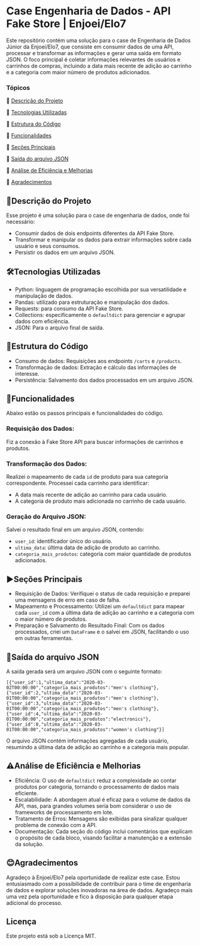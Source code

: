 # Case Engenharia de Dados - API Fake Store | Enjoei/Elo7
Este repositório contém uma solução para o case de Engenharia de Dados Júnior da Enjoei/Elo7, que consiste em consumir dados de uma API, processar e transformar as informações e gerar uma saída em formato JSON. O foco principal é coletar informações relevantes de usuários e carrinhos de compras, incluindo a data mais recente de adição ao carrinho e a categoria com maior número de produtos adicionados.

### Tópicos 
:small_blue_diamond: [Descrição do Projeto](#descrição-do-projeto)

:small_blue_diamond: [Tecnologias Utilizadas](#tecnologias-utilizadas)

:small_blue_diamond: [Estrutura do Código](#estrutura-do-código)

:small_blue_diamond: [Funcionalidades](#funcionalidades)

:small_blue_diamond: [Seções Principais](#seções-principais)

:small_blue_diamond: [Saída do arquivo JSON](#saída-do-arquivo-json)

:small_blue_diamond: [Análise de Eficiência e Melhorias](#análise-de-eficiência-e-melhorias)

:small_blue_diamond: [Agradecimentos](#agradecimentos)

## 🎯Descrição do Projeto
Esse projeto é uma solução para o case de engenharia de dados, onde foi necessário:
- Consumir dados de dois endpoints diferentes da API Fake Store.
- Transformar e manipular os dados para extrair informações sobre cada usuário e seus consumos.
- Persistir os dados em um arquivo JSON.

## 🛠️Tecnologias Utilizadas
- Python: linguagem de programação escolhida por sua versatilidade e manipulação de dados.
- Pandas: utilizado para estruturação e manipulação dos dados.
- Requests: para consumo da API Fake Store.
- Collections: especificamente o `defaultdict` para gerenciar e agrupar dados com eficiência.
- JSON: Para o arquivo final de saída.

## 📄Estrutura do Código
- Consumo de dados: Requisições aos endpoints `/carts` e `/products`.
- Transformação de dados: Extração e cálculo das informações de interesse.
- Persistência: Salvamento dos dados processados em um arquivo JSON.

## 🚀Funcionalidades
Abaixo estão os passos principais e funcionalidades do código.

### Requisição dos Dados:
Fiz a conexão à Fake Store API para buscar informações de carrinhos e produtos.

### Transformação dos Dados:
Realizei o mapeamento de cada `id` de produto para sua categoria correspondente.
Processei cada carrinho para identificar:
- A data mais recente de adição ao carrinho para cada usuário.
- A categoria de produto mais adicionada no carrinho de cada usuário.

### Geração do Arquivo JSON:
Salvei o resultado final em um arquivo JSON, contendo:
-   `user_id`: identificador único do usuário.
-   `ultima_data`: última data de adição de produto ao carrinho.
-   `categoria_mais_produtos`: categoria com maior quantidade de produtos adicionados.

## ▶️Seções Principais
- Requisição de Dados: Verifiquei o status de cada requisição e preparei uma mensagens de erro em caso de falha.
- Mapeamento e Processamento: Utilizei um `defaultdict` para mapear cada `user_id` com a última data de adição ao carrinho e a categoria com o maior número de produtos.
- Preparação e Salvamento do Resultado Final: Com os dados processados, criei um `DataFrame` e o salvei em JSON, facilitando o uso em outras ferramentas.

## 💾Saída do arquivo JSON
A saída gerada será um arquivo JSON com o seguinte formato:

    [{"user_id":1,"ultima_data":"2020-03-02T00:00:00","categoria_mais_produtos":"men's clothing"},{"user_id":2,"ultima_data":"2020-03-01T00:00:00","categoria_mais_produtos":"men's clothing"},{"user_id":3,"ultima_data":"2020-03-01T00:00:00","categoria_mais_produtos":"men's clothing"},{"user_id":4,"ultima_data":"2020-03-01T00:00:00","categoria_mais_produtos":"electronics"},{"user_id":8,"ultima_data":"2020-03-01T00:00:00","categoria_mais_produtos":"women's clothing"}]

O arquivo JSON contém informações agregadas de cada usuário, resumindo a última data de adição ao carrinho e a categoria mais popular.

## ⚠️Análise de Eficiência e Melhorias
- Eficiência: O uso de `defaultdict` reduz a complexidade ao contar produtos por categoria, tornando o processamento de dados mais eficiente.
- Escalabilidade: A abordagem atual é eficaz para o volume de dados da API, mas, para grandes volumes seria bom considerar o uso de frameworks de processamento em lote.
- Tratamento de Erros: Mensagens são exibidas para sinalizar qualquer problema de conexão com a API.
- Documentação: Cada seção do código inclui comentários que explicam o propósito de cada bloco, visando facilitar a manutenção e a extensão da solução.

## 😊Agradecimentos
Agradeço à Enjoei/Elo7 pela oportunidade de realizar este case. Estou entusiasmado com a possibilidade de contribuir para o time de engenharia de dados e explorar soluções inovadoras na área de dados.
Agradeço mais uma vez pela oportunidade e fico à disposição para qualquer etapa adicional do processo.

## Licença
Este projeto está sob a Licença MIT.
